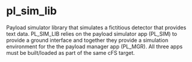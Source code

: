 # pl_sim_lib
Payload simulator library that simulates a fictitious detector that provides text data. PL_SIM_LIB relies on the payload simulator app (PL_SIM) to provide a ground interface and together they provide a simulation environment for the the payload manager app (PL_MGR). All three apps must be built/loaded as part of the same cFS target.
